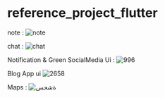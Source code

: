 # reference_project_flutter

note :
![note](https://user-images.githubusercontent.com/75967214/173858033-e755caa4-b054-4491-879f-e33f528e6d7e.png)

chat :
![chat](https://user-images.githubusercontent.com/75967214/173864386-85191a92-c207-4487-b500-fc74ac41abdd.png)

Notification & Green SocialMedia Ui :
![996](https://user-images.githubusercontent.com/75967214/177784495-559cb367-4032-4e82-8343-8dee9bac2069.png)

Blog App ui
![2658](https://user-images.githubusercontent.com/75967214/193050563-91242ca0-cd30-463c-ba74-72ae515b90a9.jpg)

Maps :
![ةشحس](https://user-images.githubusercontent.com/75967214/198364166-adb561d0-14bc-41d5-8d3a-ab6bdc0d783b.jpg)

